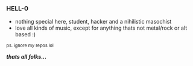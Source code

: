 ### HELL-0

- nothing special here, student, hacker and a nihilistic masochist
- love all kinds of music, except for anything thats not metal/rock or alt based :)

<sub>ps. ignore my repos lol</sub> 




***thats all folks...***

<script src="https://tryhackme.com/badge/1467705"></script>

